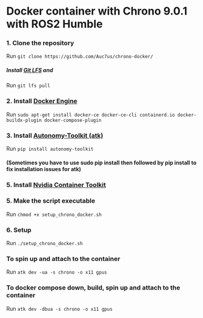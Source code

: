 # Docker container with Chrono 9.0.1 with ROS2 Humble
### 1. Clone the repository
Run `git clone https://github.com/Auc7us/chrono-docker/`
##### Install [Git LFS](https://docs.github.com/en/repositories/working-with-files/managing-large-files/installing-git-large-file-storage) and
Run `git lfs pull`

### 2. Install [Docker Engine](https://docs.docker.com/engine/install/ubuntu/)
Run `sudo apt-get install docker-ce docker-ce-cli containerd.io docker-buildx-plugin docker-compose-plugin`

### 3. Install [Autonomy-Toolkit (atk)](https://pypi.org/project/autonomy-toolkit/)
Run `pip install autonomy-toolkit`

#### (Sometimes you have to use sudo pip install then followed by pip install to fix installation issues for atk)

### 5. Install [Nvidia Container Toolkit](https://docs.nvidia.com/datacenter/cloud-native/container-toolkit/latest/install-guide.html)

### 5. Make the script executable
Run `chmod +x setup_chrono_docker.sh`

### 6. Setup
Run `./setup_chrono_docker.sh`

### To spin up and attach to the container
Run `atk dev -ua -s chrono -o x11 gpus`

### To docker compose down, build, spin up and attach to the container
Run `atk dev -dbua -s chrono -o x11 gpus`
